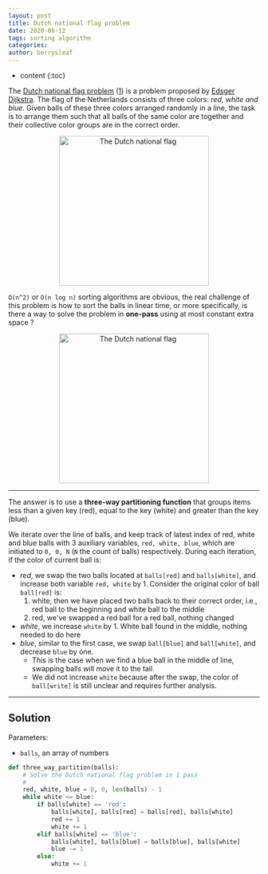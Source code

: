 ```yaml
---
layout: post
title: Dutch national flag problem
date: 2020-06-12
tags: sorting algorithm
categories: 
author: berrysleaf
---
```

* content
{:toc}


The [Dutch national flag problem](https://en.wikipedia.org/wiki/Dutch_national_flag_problem) ([1](http://www.csse.monash.edu.au/~lloyd/tildeAlgDS/Sort/Flag/)) is a problem proposed by [Edsger Dijkstra](https://en.wikipedia.org/wiki/Edsger_Dijkstra). The flag of the Netherlands consists of three colors: *red, white and blue*. Given balls of these three colors arranged randomly in a line, the task is to arrange them such that all balls of the same color are together and their collective color groups are in the correct order.




<p align="center">
    <img src="https://upload.wikimedia.org/wikipedia/commons/thumb/2/20/Flag_of_the_Netherlands.svg/900px-Flag_of_the_Netherlands.svg.png" width='300px' alt='The Dutch national flag'>
</p>

`O(n^2)` or `O(n log n)` sorting algorithms are obvious, the real challenge of this problem is how to sort the balls in linear time, or more specifically, is there a way to solve the problem in **one-pass** using at most constant extra space ?

<p align="center">
    <img src="https://bit.ly/37VQ0jV" width='300px' alt='The Dutch national flag'>
</p>

---

The answer is to use a **three-way partitioning function** that groups items less than a given key (red), equal to the key (white) and greater than the key (blue). 

We iterate over the line of balls, and keep track of latest index of red, white and blue balls with 3 auxiliary variables, `red, white, blue`, which are initiated to `0, 0, N` (`N` the count of balls) respectively. During each iteration, if the color of current ball is:
* *red*, we swap the two balls located at `balls[red]` and `balls[white]`, and increase both variable `red, white` by 1. Consider the original color of ball `ball[red]` is:
    1. white, then we have placed two balls back to their correct order, i.e., red ball to the beginning and white ball to the middle
    2. red, we've swapped a red ball for a red ball, nothing changed
* *white*, we increase `white` by 1. White ball found in the middle, nothing needed to do here
* *blue*, similar to the first case, we swap `ball[blue]` and `ball[white]`, and decrease `blue` by one. 
    * This is the case when we find a blue ball in the middle of line, swapping balls will move it to the tail.  
    * We did not increase `white` because after the swap, the color of `ball[write]` is still unclear and requires further analysis.
     
--- 

## Solution
Parameters: 
* `balls`, an array of numbers 

```python
def three_way_partition(balls):
    # Solve the Dutch national flag problem in 1 pass
    # 
    red, white, blue = 0, 0, len(balls) - 1
    while white <= blue:
        if balls[white] == 'red':
            balls[white], balls[red] = balls[red], balls[white]
            red += 1
            white += 1
        elif balls[white] == 'blue':
            balls[white], balls[blue] = balls[blue], balls[white]
            blue -= 1
        else:
            white += 1
```
